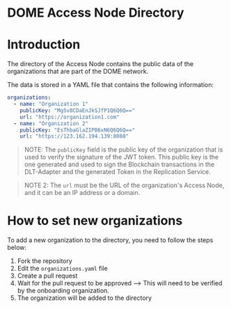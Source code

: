<h1>DOME Access Node Directory</h1>

# Introduction

The directory of the Access Node contains the public data of the organizations that are part of the DOME network.

The data is stored in a YAML file that contains the following information:
```yaml
organizations:
  - name: "Organization 1"
    publicKey: "Mg5v8CDaEnJkSJfP1Q6Q6Q=="
    url: "https://organization1.com"
  - name: "Organization 2"
    publicKey: "EsThbaGlaZIPB6xN6Q6Q6Q=="
    url: "https://123.162.194.139:8080"
```

> NOTE: The `publicKey` field is the public key of the organization that is used to verify the signature of the JWT token. This public key is the one generated and used to sign the Blockchain transactions in the DLT-Adapter and the generated Token in the Replication Service.

> NOTE 2: The `url` must be the URL of the organization's Access Node, and it can be an IP address or a domain. 

# How to set new organizations

To add a new organization to the directory, you need to follow the steps below:
1. Fork the repository
2. Edit the `organizations.yaml` file
3. Create a pull request
4. Wait for the pull request to be approved --> This will need to be verified by the onboarding organization.
5. The organization will be added to the directory

